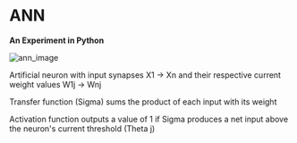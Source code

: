 ANN 
===


<strong>An Experiment in Python</strong>


<img src="http://upload.wikimedia.org/wikipedia/commons/thumb/6/60/ArtificialNeuronModel_english.png/600px-ArtificialNeuronModel_english.png" alt="ann_image" />

Artificial neuron with input synapses X1 -> Xn and their respective current weight values W1j -> Wnj

Transfer function (Sigma) sums the product of each input with its weight

Activation function outputs a value of 1 if Sigma produces a net input above the neuron's current threshold (Theta j)
